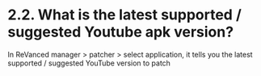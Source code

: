 # 2.2. What is the latest supported / suggested Youtube apk version?

In ReVanced manager > patcher > select application, it tells you the latest supported / suggested YouTube version to patch

